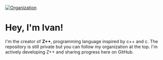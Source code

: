 [![Organization](https://img.shields.io/badge/Organization-zpp--lang-blue?style=for-the-badge&logo=github)](https://github.com/zpp-lang)

# Hey, I'm Ivan!

I'm the creator of **Z++**, programming language inspired by c++ and c.
The repository is still private but you can follow my organization at the top.
I'm actively developing Z++ and sharing progress here on GitHub.

